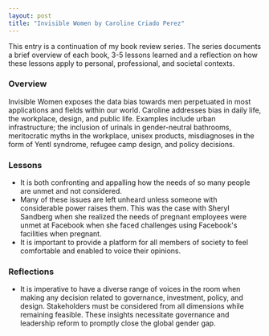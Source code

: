 ```yaml
---
layout: post
title: "Invisible Women by Caroline Criado Perez"
---
```


This entry is a continuation of my book review series.
The series documents a brief overview of each book,
3-5 lessons learned and a reflection on how these lessons apply to
personal, professional, and societal contexts.

### Overview

Invisible Women exposes the data bias towards men perpetuated in most applications and fields within our world.
Caroline addresses bias in daily life, the workplace, design, and public life. Examples include urban infrastructure; the inclusion of urinals in gender-neutral bathrooms, meritocratic myths in the workplace, unisex products, misdiagnoses in the form of Yentl syndrome, refugee camp design, and policy decisions.

### Lessons

- It is both confronting and appalling how the needs of so many people are unmet and not considered.
- Many of these issues are left unheard unless someone with considerable power raises them. This was the case with Sheryl Sandberg when she realized the needs of pregnant employees were unmet at Facebook when she faced challenges using Facebook's facilities when pregnant.
- It is important to provide a platform for all members of society to feel comfortable and enabled to voice their opinions.

### Reflections

- It is imperative to have a diverse range of voices in the room when making any decision related to governance, investment, policy, and design. Stakeholders must be considered from all dimensions while remaining feasible. These insights necessitate governance and leadership reform to promptly close the global gender gap.
